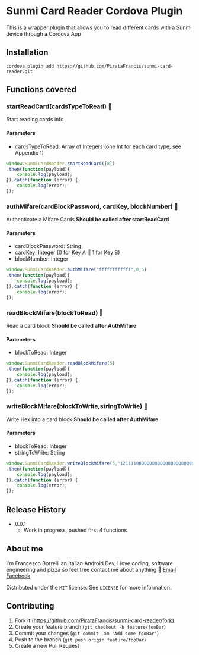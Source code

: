 # Sunmi Card Reader Cordova Plugin

This is a wrapper plugin that allows you to read different cards with a Sunmi device through a Cordova App

## Installation

    cordova plugin add https://github.com/PirataFrancis/sunmi-card-reader.git

## Functions covered

### startReadCard(cardsTypeToRead) :open_hands:
Start reading cards info
#### Parameters
- cardsTypeToRead: Array of Integers (one Int for each card type, see Appendix 1)
```javascript
window.SunmiCardReader.startReadCard([8])
.then(function(payload){
	console.log(payload);
}).catch(function (error) {
	console.log(error);
});
```
### authMifare(cardBlockPassword, cardKey, blockNumber) :open_hands:
Authenticate a Mifare Cards
**Should be called after startReadCard**
#### Parameters
- cardBlockPassword: String 
- cardKey: Integer (0 for Key A || 1 for Key B)
- blockNumber: Integer
```javascript
window.SunmiCardReader.authMifare("ffffffffffff",0,5)
.then(function(payload){
	console.log(payload);
}).catch(function (error) {
	console.log(error);
});
```
### readBlockMifare(blockToRead) :open_hands:
Read a card block 
**Should be called after AuthMifare**
#### Parameters
- blockToRead: Integer
```javascript
window.SunmiCardReader.readBlockMifare(5)
.then(function(payload){
	console.log(payload);
}).catch(function (error) {
	console.log(error);
});
```
### writeBlockMifare(blockToWrite,stringToWrite) :open_hands:
Write Hex into a card block 
**Should be called after AuthMifare**
#### Parameters
- blockToRead: Integer
- stringToWrite: String
```javascript
window.SunmiCardReader.writeBlockMifare(5,"12111100000000000000000000000000")
.then(function(payload){
	console.log(payload);
}).catch(function (error) {
	console.log(error);
});
```


## Release History
- 0.0.1
	- Work in progress, pushed first 4 functions
     
## About me
I'm Francesco Borrelli an Italian Android Dev, I love coding, software engineering and pizza so feel free contact me about anything :facepunch:
[Email](mailto:borrellifrm@gmail.com)
[Facebook](https://www.facebook.com/PirataFrancis)

Distributed under the `MIT` license. See `LICENSE` for more information.

## Contributing
1. Fork it (https://github.com/PirataFrancis/sunmi-card-reader/fork)
2. Create your feature branch (`git checkout -b feature/fooBar`)
3. Commit your changes (`git commit -am 'Add some fooBar'`)
4. Push to the branch (`git push origin feature/fooBar`)
5. Create a new Pull Request
